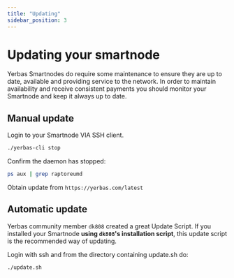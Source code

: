 ```yaml
---
title: "Updating"
sidebar_position: 3
---
```


# Updating your smartnode

Yerbas Smartnodes do require some maintenance to ensure they are up to date, available and providing service to the network. In order to maintain availability and receive consistent payments you should monitor your Smartnode and keep it always up to date.

## Manual update

Login to your Smartnode VIA SSH client.

```bash
./yerbas-cli stop
```

Confirm the daemon has stopped:

```bash
ps aux | grep raptoreumd
```

Obtain update from `https://yerbas.com/latest`

## Automatic update

Yerbas community member `dk808` created a great Update Script. If you installed your Smartnode **using `dk808`'s installation script**, this update script is the recommended way of updating.

Login with ssh and from the directory containing update.sh do:

```bash
./update.sh
```